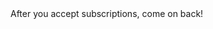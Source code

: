 <head>

  <script src="https://cdn.onesignal.com/sdks/OneSignalSDK.js" async=""></script>
<script>
  window.OneSignal = window.OneSignal || [];
  OneSignal.push(function() {
    OneSignal.init({
      appId: "5b5be79a-c8b9-4458-8ea6-ad1170a06e1e",
    });
  });
</script>
</head>
<body>
  After you accept subscriptions, come on back!</body>
